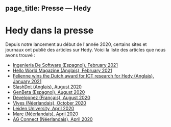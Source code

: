 page_title: Presse — Hedy
---
# Hedy dans la presse

Depuis notre lancement au début de l'année 2020, certains sites et journaux ont publié des articles sur Hedy.
Voici la liste des articles que nous avons trouvé :

* [Ingeniería De Software (Espagnol), February 2021](https://ingenieriadesoftware.es/hedy-mejor-lenguaje-ensenar-programacion-ninos/)
* [Hello World Magazine (Anglais), February 2021](images/Hello_World_15_Hedy.pdf)
* [Felienne wins the Dutch award for ICT research for Hedy (Anglais), January 2021](https://www.nwo.nl/en/news/felienne-hermans-receives-dutch-prize-ict-research-2021)
* [SlashDot (Anglais), August 2020](https://news.slashdot.org/story/20/08/17/024248/scientist-proposes-a-new-programming-language-for-teaching-coding-and-python)
* [GenBeta (Espagnol), August 2020](https://www.genbeta.com/desarrollo/nuevo-lenguaje-para-ensenar-programacion-a-ninos-como-se-ensena-a-leer-escribir-forma-gradual-niveles)
* [Developpez (Français), August 2020](https://programmation.developpez.com/actu/308095/Une-scientifique-propose-un-nouveau-langage-de-programmation-pour-enseigner-aux-enfants-le-codage-informatique-au-travers-d-une-approche-graduelle-implementee-en-Python-sur-13-paliers/)
* [Vives (Néerlandais), October 2020](images/artikel_vives.pdf)
* [Leiden University, April 2020](https://www.universiteitleiden.nl/en/news/2020/03/looking-to-distract-the-kids-while-you-work-from-home-get-them-programming)
* [Mare (Néerlandais), April 2020](https://www.mareonline.nl/cultuur/computercode-voor-de-kids/)
* [AG Connect (Néerlandais), April 2020](https://www.agconnect.nl/artikel/stapsgewijs-python-leren-programmeren-met-nieuwe-taal-hedy)
